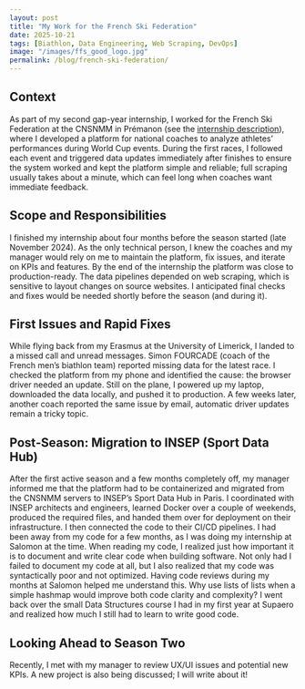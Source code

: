 ```yaml
---
layout: post
title: "My Work for the French Ski Federation"
date: 2025-10-21
tags: [Biathlon, Data Engineering, Web Scraping, DevOps]
image: "/images/ffs_good_logo.jpg"
permalink: /blog/french-ski-federation/
---
```


## Context
As part of my second gap-year internship, I worked for the French Ski Federation at the CNSNMM in Prémanon (see the [internship description](/internships/cnsnmm-internship-2024/)), where I developed a platform for national coaches to analyze athletes’ performances during World Cup events. During the first races, I followed each event and triggered data updates immediately after finishes to ensure the system worked and kept the platform simple and reliable; full scraping usually takes about a minute, which can feel long when coaches want immediate feedback.

## Scope and Responsibilities
I finished my internship about four months before the season started (late November 2024). As the only technical person, I knew the coaches and my manager would rely on me to maintain the platform, fix issues, and iterate on KPIs and features. By the end of the internship the platform was close to production-ready. The data pipelines depended on web scraping, which is sensitive to layout changes on source websites. I anticipated final checks and fixes would be needed shortly before the season (and during it).

## First Issues and Rapid Fixes
While flying back from my Erasmus at the University of Limerick, I landed to a missed call and unread messages. Simon FOURCADE (coach of the French men’s biathlon team) reported missing data for the latest race. I checked the platform from my phone and identified the cause: the browser driver needed an update. Still on the plane, I powered up my laptop, downloaded the data locally, and pushed it to production. A few weeks later, another coach reported the same issue by email, automatic driver updates remain a tricky topic.

## Post‑Season: Migration to INSEP (Sport Data Hub)
After the first active season and a few months completely off, my manager informed me that the platform had to be containerized and migrated from the CNSNMM servers to INSEP’s Sport Data Hub in Paris. I coordinated with INSEP architects and engineers, learned Docker over a couple of weekends, produced the required files, and handed them over for deployment on their infrastructure. I then connected the code to their CI/CD pipelines. I had been away from my code for a few months, as I was doing my internship at Salomon at the time. When reading my code, I realized just how important it is to document and write clear code when building software. Not only had I failed to document my code at all, but I also realized that my code was syntactically poor and not optimized. Having code reviews during my months at Salomon helped me understand this. Why use lists of lists when a simple hashmap would improve both code clarity and complexity? I went back over the small Data Structures course I had in my first year at Supaero and realized how much I still had to learn to write good code.

## Looking Ahead to Season Two
Recently, I met with my manager to review UX/UI issues and potential new KPIs. A new project is also being discussed; I will write about it!



